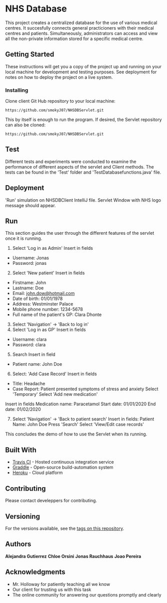 # NHS Database 

This project creates a centralized database for the use of various medical centres. It succesfully connects general practicioners with their medical centres and patients. Simultaneously, administrators can access and view all the non-private information stored for a specific medical centre. 

## Getting Started

These instructions will get you a copy of the project up and running on your local machine for development and testing purposes. See deployment for notes on how to deploy the project on a live system.

### Installing

Clone client Git Hub repository to your local machine:

```
https://github.com/smokyJ07/NHSDBServlet.git
```
This by itself is enough to run the program. If desired, the Servlet repository can also be cloned:
```
https://github.com/smokyJ07/NHSDBServlet.git
```
## Test

Different tests and experiments were conducted to examine the performance of different aspects of the servlet and Client methods. 
The tests can be found in the 'Test' folder and 'TestDatabasefunctions.java' file.

## Deployment

'Run' simulation on NHSDBClient IntelliJ file.
Servlet Window with NHS logo message should appear.

## Run
This section guides the user through the different features of the servlet once it is running. 


1. Select 'Log in as Admin'
Insert in fields
- Username: Jonas
- Password: jonas

2. Select 'New patient'
Insert in fields
- Firstname: John
- Lastname: Doe
- Email: john.dow@hotmail.com
- Date of birth: 01/01/1978
- Address: Westminster Palace
- Mobile phone number: 1234-5678
- Full name of the patient's GP: Clara Dhonte

3. Select 'Navigation' -> 'Back to log in'
4. Select 'Log in as GP'
Insert in fields
- Username: clara
- Password: clara

5. Search 
Insert in field
- Patient name: John Doe

6. Select: 'Add Case Record'
Insert in fields
- Title: Headache
- Case Report: Patient presented symptoms of stress and anxiety
Select 'Temporary'
Select 'Add new medication'

Insert in fields
Medication name: Paracetamol
Start date: 01/01/2020
End date: 01/02/2020

7. Select 'Navigation' -> 'Back to patient search'
Insert in fields: 
Patient Name: John Doe
Press 'Search'
Select 'View/Edit case records'

This concludes the demo of how to use the Servlet when its running. 

## Built With

* [Travis CI](https://travis-ci.com/plans) - Hosted continuous integration service
* [Graddle](https://gradle.org/) - Open-source build-automation system
* [Heroku](www.heroku.com/what) - Cloud platform 

## Contributing

Please contact develeppers for contributing. 

## Versioning

For the versions available, see the [tags on this repository](https://github.com/your/project/tags). 

## Authors

**Alejandra Gutierrez** 
**Chloe Orsini** 
**Jonas Rauchhaus** 
**Joao Pereira** 

## Acknowledgments

* Mr. Holloway for patiently teaching all we know
* Our client for trusting us with this task
* The online community for answering our questions promptly and clearly 

